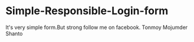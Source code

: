 # Simple-Responsible-Login-form
It's very simple form.But strong
follow me on facebook.
Tonmoy Mojumder Shanto

